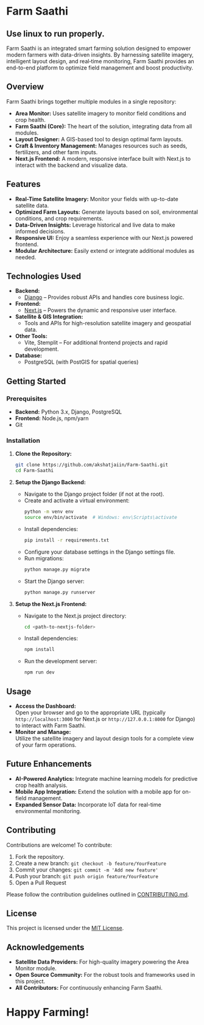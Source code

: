 # Farm Saathi
## Use linux to run properly.

Farm Saathi is an integrated smart farming solution designed to empower modern farmers with data-driven insights. By harnessing satellite imagery, intelligent layout design, and real‐time monitoring, Farm Saathi provides an end-to-end platform to optimize field management and boost productivity.

## Overview

Farm Saathi brings together multiple modules in a single repository:
- **Area Monitor:** Uses satellite imagery to monitor field conditions and crop health.
- **Farm Saathi (Core):** The heart of the solution, integrating data from all modules.
- **Layout Designer:** A GIS-based tool to design optimal farm layouts.
- **Craft & Inventory Management:** Manages resources such as seeds, fertilizers, and other farm inputs.
- **Next.js Frontend:** A modern, responsive interface built with Next.js to interact with the backend and visualize data.

## Features

- **Real-Time Satellite Imagery:** Monitor your fields with up-to-date satellite data.
- **Optimized Farm Layouts:** Generate layouts based on soil, environmental conditions, and crop requirements.
- **Data-Driven Insights:** Leverage historical and live data to make informed decisions.
- **Responsive UI:** Enjoy a seamless experience with our Next.js powered frontend.
- **Modular Architecture:** Easily extend or integrate additional modules as needed.

## Technologies Used

- **Backend:**  
  - [Django](https://www.djangoproject.com/) – Provides robust APIs and handles core business logic.
- **Frontend:**  
  - [Next.js](https://nextjs.org/) – Powers the dynamic and responsive user interface.
- **Satellite & GIS Integration:**  
  - Tools and APIs for high-resolution satellite imagery and geospatial data.
- **Other Tools:**  
  - Vite, Stemplit – For additional frontend projects and rapid development.
- **Database:**  
  - PostgreSQL (with PostGIS for spatial queries)

## Getting Started

### Prerequisites

- **Backend:** Python 3.x, Django, PostgreSQL  
- **Frontend:** Node.js, npm/yarn  
- Git

### Installation

1. **Clone the Repository:**
    ```bash
    git clone https://github.com/akshatjaiin/Farm-Saathi.git
    cd Farm-Saathi
    ```

2. **Setup the Django Backend:**
    - Navigate to the Django project folder (if not at the root).
    - Create and activate a virtual environment:
      ```bash
      python -m venv env
      source env/bin/activate  # Windows: env\Scripts\activate
      ```
    - Install dependencies:
      ```bash
      pip install -r requirements.txt
      ```
    - Configure your database settings in the Django settings file.
    - Run migrations:
      ```bash
      python manage.py migrate
      ```
    - Start the Django server:
      ```bash
      python manage.py runserver
      ```

3. **Setup the Next.js Frontend:**
    - Navigate to the Next.js project directory:
      ```bash
      cd <path-to-nextjs-folder>
      ```
    - Install dependencies:
      ```bash
      npm install
      ```
    - Run the development server:
      ```bash
      npm run dev
      ```

## Usage

- **Access the Dashboard:**  
  Open your browser and go to the appropriate URL (typically `http://localhost:3000` for Next.js or `http://127.0.0.1:8000` for Django) to interact with Farm Saathi.
- **Monitor and Manage:**  
  Utilize the satellite imagery and layout design tools for a complete view of your farm operations.

## Future Enhancements

- **AI-Powered Analytics:** Integrate machine learning models for predictive crop health analysis.
- **Mobile App Integration:** Extend the solution with a mobile app for on-field management.
- **Expanded Sensor Data:** Incorporate IoT data for real-time environmental monitoring.

## Contributing

Contributions are welcome! To contribute:
1. Fork the repository.
2. Create a new branch: `git checkout -b feature/YourFeature`
3. Commit your changes: `git commit -m 'Add new feature'`
4. Push your branch: `git push origin feature/YourFeature`
5. Open a Pull Request

Please follow the contribution guidelines outlined in [CONTRIBUTING.md](CONTRIBUTING.md).

## License

This project is licensed under the [MIT License](LICENSE).

## Acknowledgements

- **Satellite Data Providers:** For high-quality imagery powering the Area Monitor module.
- **Open Source Community:** For the robust tools and frameworks used in this project.
- **All Contributors:** For continuously enhancing Farm Saathi.

# Happy Farming!
